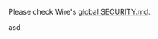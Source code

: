 Please check Wire's [global SECURITY.md](https://github.com/wireapp/wire/blob/master/SECURITY.md).


asd
